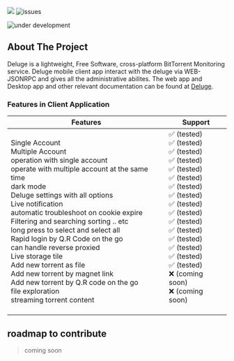 ![](https://i.imgur.com/emdyzUf.png)
![issues](https://img.shields.io/github/issues/CCExtractor/Deluge-mobile-remote-client)

![under development](https://www.canoe.ie/wp-content/uploads/2016/11/sl_website-under-construction.jpeg)

## About The Project
Deluge is a lightweight, Free Software, cross-platform BitTorrent Monitoring service.
    Deluge mobile client app interact with the deluge via WEB-JSONRPC and gives all the  administrative abilites. The web app and Desktop app and other relevant documentation can be found at
    <a href="https://deluge-torrent.org" target="_blank">Deluge</a>.
### Features in Client Application
| Features                                       | Support         |
|------------------------------------------------|-----------------|
| Single Account<br>Multiple Account<br>operation with single account<br>operate with multiple account at the same time<br>dark mode<br>Deluge settings with all options<br>Live notification <br>automatic troubleshoot on cookie expire<br>Filtering and searching sorting .. etc<br>long press to select and select all <br>Rapid login by Q.R Code on the go<br>can handle reverse proxied<br>Live storage tile<br>Add new torrent as file<br>Add new torrent by magnet link<br>Add new torrent by Q.R code on the go<br>file exploration <br>streaming torrent content<br> | ✅ (tested)<br>✅ (tested)<br>✅ (tested)<br>✅ (tested)<br>✅ (tested)<br>✅ (tested)<br>✅ (tested)<br>✅ (tested)<br>✅ (tested)<br>✅ (tested)<br>✅ (tested)<br>✅ (tested)<br>✅ (tested)<br>✅ (tested)<br>✅ (tested)<br>✅ (tested)<br>❌ (coming soon)<br>❌ (coming soon)<br><br> |



## roadmap to contribute
> coming soon


